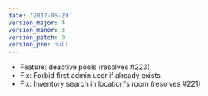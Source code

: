 ```yaml
---
date: '2017-06-29'
version_major: 4
version_minor: 3
version_patch: 0
version_pre: null
---
```


- Feature: deactive pools (resolves #223)
- Fix: Forbid first admin user if already exists
- Fix: Inventory search in location's room (resolves #221)

